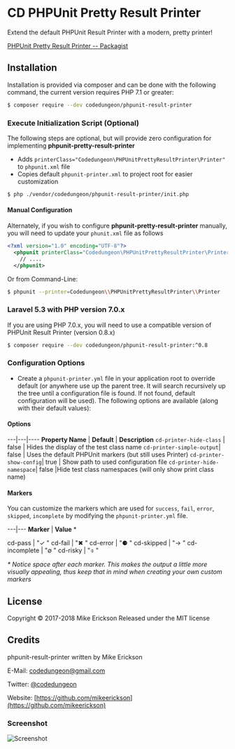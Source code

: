 # CD PHPUnit Pretty Result Printer

Extend the default PHPUnit Result Printer with a modern, pretty printer!

[PHPUnit Pretty Result Printer -- Packagist](https://packagist.org/packages/codedungeon/phpunit-result-printer)

## Installation

Installation is provided via composer and can be done with the following command, the current version requires PHP 7.1 or greater:

```bash
$ composer require --dev codedungeon/phpunit-result-printer
```

### Execute Initialization Script (Optional)
The following steps are optional, but will provide zero configuration for implementing **phpunit-pretty-result-printer**

- Adds `printerClass="Codedungeon\PHPUnitPrettyResultPrinter\Printer"` to `phpunit.xml` file
- Copies default `phpunit-printer.xml` to project root for easier customization


```bash
$ php ./vendor/codedungeon/phpunit-result-printer/init.php
```

#### Manual Configuration
Alternately, if you wish to configure **phpunit-pretty-result-printer** manually, you will need to update your `phunit.xml` file as follows

```xml
<?xml version="1.0" encoding="UTF-8"?>
  <phpunit printerClass="Codedungeon\PHPUnitPrettyResultPrinter\Printer">
    // ....
  </phpunit>
```

Or from Command-Line:

```bash
$ phpunit --printer=Codedungeon\\PHPUnitPrettyResultPrinter\\Printer
```

### Laravel 5.3 with PHP version 7.0.x

If you are using PHP 7.0.x, you will need to use a compatible version of PHPUnit Result Printer (version 0.8.x)

```bash
$ composer require --dev codedungeon/phpunit-result-printer:^0.8
```

### Configuration Options

* Create a `phpunit-printer.yml` file in your application root to override default (or anywhere use up the parent tree. It will search recursively up the tree until a configuration file is found. If not found, default configuration will be used).
The following options are available (along with their default values):

#### Options ####
---|---|----
**Property Name** | **Default** | **Description**
`cd-printer-hide-class` | false | Hides the display of the test class name
`cd-printer-simple-output`| false | Uses the default PHPUnit markers (but still uses Printer)
`cd-printer-show-config`| true | Show path to used configuration file
`cd-printer-hide-namespace`| false |Hide test class namespaces (will only show print class name)

#### Markers ###
You can customize the markers which are used for `success`, `fail`, `error`, `skipped`, `incomplete` by modifying the `phpunit-printer.yml` file.

---|---
**Marker** | **Value** *
 
  cd-pass | "✓ "
  cd-fail | "✖ "
  cd-error | "⚈ "
  cd-skipped | "→ "
  cd-incomplete | "∅ "
  cd-risky | "⌽ "

_* Notice space after each marker.  This makes the output a little more visually appealing, thus keep that in mind when creating your own custom markers_

## License

Copyright &copy; 2017-2018 Mike Erickson
Released under the MIT license

## Credits

phpunit-result-printer written by Mike Erickson

E-Mail: [codedungeon@gmail.com](mailto:codedungeon@gmail.com)

Twitter: [@codedungeon](http://twitter.com/codedungeon)

Website: [https://github.com/mikeerickson](https://github.com/mikeerickson)

### Screenshot

![Screenshot](https://raw.githubusercontent.com/mikeerickson/phpunit-pretty-result-printer/master/sample.png)
